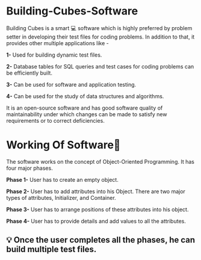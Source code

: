# Building-Cubes-Software

Building Cubes is a smart :computer: software which is highly preferred by problem setter in developing
their test files for coding problems. In addition to that, it provides other multiple applications like -

**1-** Used for building dynamic test files.

**2-** Database tables for SQL queries and test cases for coding problems can be efficiently built. 

**3-** Can be used for software and application testing. 

**4-** Can be used for the study of data structures and algorithms.


It is an open-source software and has good software quality of maintainability under which
changes can be made to satisfy new requirements or to correct deficiencies.

# Working Of Software:ledger:

The software works on the concept of Object-Oriented Programming.
It has four major phases.

**Phase 1-** User has to create an empty object.

**Phase 2-** User has to add attributes into his Object. There are two major types of attributes, Initializer, and Container.

**Phase 3-** User has to arrange positions of these attributes into his object.

**Phase 4-** User has to provide details and add values to all the attributes.


## :bulb: Once the user completes all the phases, he can build multiple test files.
